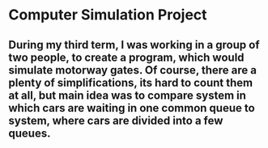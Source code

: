 # Computer Simulation Project
## During my third term, I was working in a group of two people, to create a program, which would simulate motorway gates. Of course, there are a plenty of simplifications, its hard to count them at all, but main idea was to compare system in which cars are waiting in one common queue to system, where cars are divided into a few queues. 
